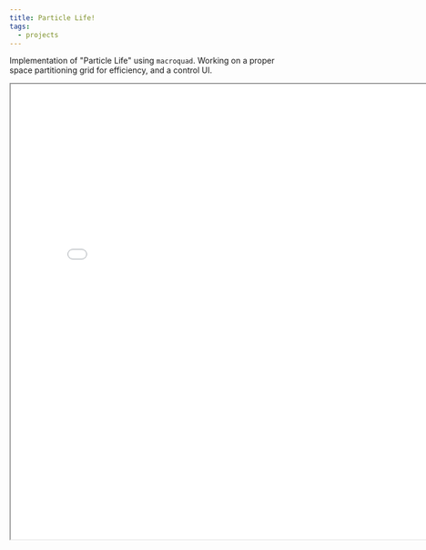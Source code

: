 ```yaml
---
title: Particle Life!
tags:
  - projects
---
```


Implementation of "Particle Life" using `macroquad`. Working on a proper space partitioning grid for efficiency, and a control UI.

<div align="center"><iframe width="800px" height="800px" src="particle_life.html"></iframe></div>
